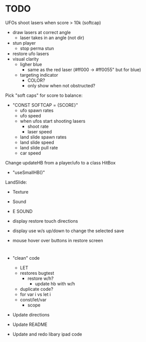 # TODO

UFOs shoot lasers when score > 10k (softcap)
- draw lasers at correct angle
    - laser takes in an angle (not dir)
- stun player
    - stop perma stun
- restore ufo lasers
- visual clarity
    - ligher blue
        - same as the red laser (#ff000 -> #ff0055" but for blue)
    - targeting indicator
        - COLOR?
        - only show when not obstructed?

Pick "soft caps" for score to balance:
- "CONST SOFTCAP = {SCORE}"
    - ufo spawn rates
    - ufo speed
    - when ufos start shooting lasers
        - shoot rate
        - laser speed
    - land slide spawn rates
    - land slide speed
    - land slide pull rate
    - car speed

Change updateHB from a player/ufo to a class HitBox
- "useSmallHB()"

LandSlide:
- Texture
- Sound

- E SOUND

- display restore touch directions
- display use w/s up/down to change the selected save

- mouse hover over buttons in restore screen

# 

- "clean" code
    - LET
    - restores bugtest
        - restore w/h?
            - update hb with w/h
    - duplicate code?
    - for var i vs let i
    - const/let/var
        - scope

- Update directions
- Update README

- Update and redo libary ipad code